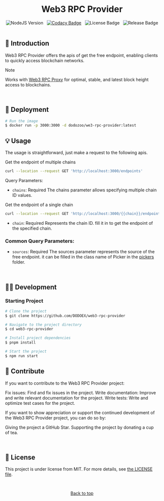 <div align="center" id="top">

&#xa0;

</div>
<h1 align="center">Web3 RPC Provider</h1>
<div align="center">
  <img alt="NodeJS Version" src="https://img.shields.io/badge/node.js-%3E=_21.17.0-green.svg?style=flat-square"/>
  &#xa0;
  <a href="https://app.codacy.com/gh/DODOEX/web3-rpc-provider?utm_source=github.com&utm_medium=referral&utm_content=DODOEX/web3-rpc-provider&utm_campaign=Badge_Grade"><img alt="Codacy Badge" src="https://api.codacy.com/project/badge/Grade/77a87eb50ae94f3a9b5abde7bd46f7ec"/></a>
  &#xa0;
  <img alt="License Badge" src="https://img.shields.io/github/license/DODOEX/web3-rpc-provider.svg"/>
  &#xa0;
  <img alt="Release Badge" src="https://img.shields.io/github/release/DODOEX/web3-rpc-provider"/>
</div>
<br>

## :dart: Introduction

Web3 RPC Provider offers the apis of get the free endpoint, enabling clients to quickly access blockchain networks.

> [!NOTE]
> Works with [Web3 RPC Proxy](https://github.com/DODOEX/web3-rpc-provider) for optimal, stable, and latest block height access to blockchains.

<br>

## :rocket: Deployment

```bash
# Run the image
$ docker run -p 3000:3000 -d dodozoo/we3-rpc-provider:latest
```

## :bulb: Usage
The usage is straightforward, just make a request to the following apis.

Get the endpoint of multiple chains
```bash
curl --location --request GET 'http://localhost:3000/endpoints'
```

Query Parameters:

- `chains`: Required
    The chains parameter allows specifying multiple chain ID values.

Get the endpoint of a single chain
```bash
curl --location --request GET 'http://localhost:3000/{{chain}}/endpoints'
```

- `chain`: Required
    Represents the chain ID. fill it in to get the endpoint of the specified chain.

### Common Query Parameters:

- `sources`: Required
    The sources parameter represents the source of the free endpoint. it can be filled in the class name of Picker in the [pickers](src/pickers) folder.

<br>

## :technologist: Development

### Starting Project
```bash
# Clone the project
$ git clone https://github.com/DODOEX/web3-rpc-provider

# Navigate to the project directory
$ cd web3-rpc-provider

# Install project dependencies
$ pnpm install

# Start the project
$ npm run start
```

## :busts_in_silhouette: Contribute
If you want to contribute to the Web3 RPC Provider project:

Fix issues: Find and fix issues in the project.
Write documentation: Improve and write relevant documentation for the project.
Write tests: Write and optimize test cases for the project.

If you want to show appreciation or support the continued development of the Web3 RPC Provider project, you can do so by:

Giving the project a GitHub Star. Supporting the project by donating a cup of tea.

<br>

## :memo: License
This project is under license from MIT. For more details, see [the LICENSE file](LICENSE).

&#xa0;

<div align="center"><a href="#top">Back to top</a></div>
